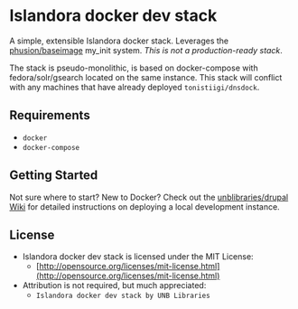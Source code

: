 # Islandora docker dev stack
A simple, extensible Islandora docker stack. Leverages the [phusion/baseimage](https://registry.hub.docker.com/u/phusion/baseimage/) my_init system. *This is not a production-ready stack*.

The stack is pseudo-monolithic, is based on docker-compose with fedora/solr/gsearch located on the same instance. This stack will conflict with any machines that have already deployed `tonistiigi/dnsdock`.

## Requirements

* `docker`
* `docker-compose`

## Getting Started
Not sure where to start? New to Docker? Check out the [unblibraries/drupal Wiki](https://github.com/unb-libraries/docker-islandora-dev/wiki) for detailed instructions on deploying a local development instance.

## License
- Islandora docker dev stack is licensed under the MIT License:
  - [http://opensource.org/licenses/mit-license.html](http://opensource.org/licenses/mit-license.html)
- Attribution is not required, but much appreciated:
  - `Islandora docker dev stack by UNB Libraries`
